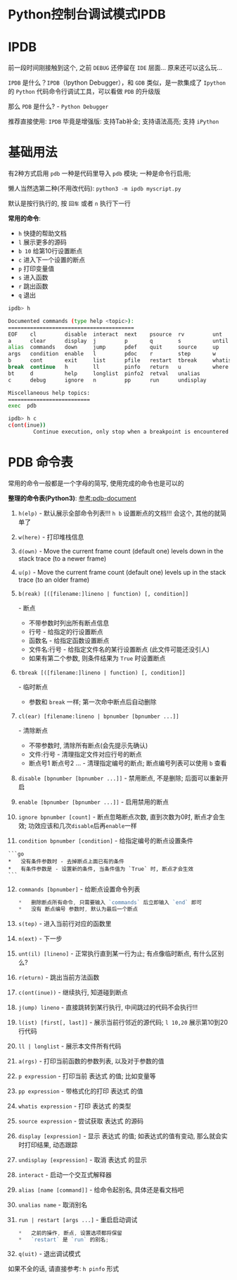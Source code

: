 

# Python控制台调试模式IPDB



# IPDB

前一段时间刚接触到这个, 之前 `DEBUG` 还停留在 `IDE` 层面… 原来还可以这么玩…

`IPDB` 是什么？`IPDB`（Ipython Debugger），和 `GDB` 类似，是一款集成了 `Ipython` 的 `Python` 代码命令行调试工具，可以看做 `PDB` 的升级版

那么 `PDB` 是什么? - `Python Debugger`

推荐直接使用: `IPDB` 毕竟是增强版: 支持Tab补全; 支持语法高亮; 支持 `iPython`

# 基础用法

有2种方式启用 `pdb` 一种是代码里导入 `pdb` 模块; 一种是命令行启用;

懒人当然选第二种(不用改代码): `python3 -m ipdb myscript.py`

默认是按行执行的, 按 `回车` 或者 `n` 执行下一行

**常用的命令**:

-  `h` 快捷的帮助文档
-  `l` 展示更多的源码
-  `b 10` 给第10行设置断点
-  `c` 进入下一个设置的断点
-  `p` 打印变量值
-  `s` 进入函数
-  `r` 跳出函数
-  `q` 退出



```bash
ipdb> h

Documented commands (type help <topic>):
========================================
EOF    cl         disable  interact  next    psource  rv         unt
a      clear      display  j         p       q        s          until
alias  commands   down     jump      pdef    quit     source     up
args   condition  enable   l         pdoc    r        step       w
b      cont       exit     list      pfile   restart  tbreak     whatis
break  continue   h        ll        pinfo   return   u          where
bt     d          help     longlist  pinfo2  retval   unalias
c      debug      ignore   n         pp      run      undisplay

Miscellaneous help topics:
==========================
exec  pdb

ipdb> h c
c(ont(inue))
        Continue execution, only stop when a breakpoint is encountered.
```



# PDB 命令表

常用的命令一般都是一个字母的简写, 使用完成的命令也是可以的

**整理的命令表(Python3)**: [参考:pdb-document](https://links.jianshu.com/go?to=https%3A%2F%2Fdocs.python.org%2F3%2Flibrary%2Fpdb.html%23pdbcommand-help)

1.  `h(elp)` - 默认展示全部命令列表!!! `h b` 设置断点的文档!!! 会这个, 其他的就简单了

2.  `w(here)` - 打印堆栈信息

3.  `d(own)` - Move the current frame count (default one) levels down in the stack trace (to a newer frame)

4.  `u(p)` - Move the current frame count (default one) levels up in the stack trace (to an older frame)

5. ```
   b(reak) [([filename:]lineno | function) [, condition]]
   ```

    \- 断点 

   - 不带参数时列出所有断点信息
   - 行号 - 给指定的行设置断点
   - 函数名 - 给指定函数设置断点
   - 文件名:行号 - 给指定文件名的某行设置断点 (此文件可能还没引人)
   - 如果有第二个参数, 则条件结果为 `True` 时设置断点

6. ```
   tbreak [([filename:]lineno | function) [, condition]]
   ```

    \- 临时断点 

   - 参数和 `break` 一样; 第一次命中断点后自动删除

7. ```
   cl(ear) [filename:lineno | bpnumber [bpnumber ...]]
   ```

    \- 清除断点 

   - 不带参数时, 清除所有断点(会先提示先确认)
   - 文件:行号 - 清理指定文件对应行号的断点
   - 断点号1 断点号2 … - 清理指定编号的断点; 断点编号列表可以使用 `b` 查看

8.  `disable [bpnumber [bpnumber ...]]` - 禁用断点, 不是删除; 后面可以重新开启

9.  `enable [bpnumber [bpnumber ...]]` - 启用禁用的断点

10.  `ignore bpnumber [count]` - 断点忽略断点次数, 直到次数为0时, 断点才会生效; 功效应该和几次`disable`后再`enable`一样

11.  `condition bpnumber [condition]` - 给指定编号的断点设置条件

    ```go
    *   没有条件参数时 - 去掉断点上面已有的条件
    *   有条件参数是 - 设置新的条件, 当条件值为 `True` 时, 断点才会生效
    ```

12. `commands [bpnumber]` - 给断点设置命令列表

    ```go
    *   删除断点所有命令, 只需要输入 `commands` 后立即输入 `end` 即可
    *   没有 断点编号 参数时, 默认为最后一个断点
    ```

13. `s(tep)` - 进入当前行对应的函数里

14. `n(ext)` - 下一步

15. `unt(il) [lineno]` - 正常执行直到某一行为止; 有点像临时断点, 有什么区别么?

16. `r(eturn)` - 跳出当前方法函数

17. `c(ont(inue))` - 继续执行, 知道碰到断点

18. `j(ump) lineno` - 直接跳转到某行执行, 中间跳过的代码不会执行!!!

19. `l(ist) [first[, last]]` - 展示当前行邻近的源代码; `l 10,20` 展示第10到20行代码

20. `ll | longlist` - 展示本文件所有代码

21. `a(rgs)` - 打印当前函数的参数列表, 以及对于参数的值

22. `p expression` - 打印当前 表达式 的值; 比如变量等

23. `pp expression` - 带格式化的打印 表达式 的值

24. `whatis expression` - 打印 表达式 的类型

25. `source expression` - 尝试获取 表达式 的源码

26. `display [expression]` - 显示 表达式 的值; 如表达式的值有变动, 那么就会实时打印结果, 动态跟踪

27. `undisplay [expression]` - 取消 表达式 的显示

28. `interact` - 启动一个交互式解释器

29. `alias [name [command]]` - 给命令起别名, 具体还是看文档吧

30. `unalias name` - 取消别名

31. `run | restart [args ...]` - 重启启动调试

    ```go
    *   之前的操作, 断点, 设置选项都将保留
    *   `restart` 是 `run` 的别名;
    ```

32. `q(uit)` - 退出调试模式



如果不全的话, 请直接参考: `h pinfo` 形式

